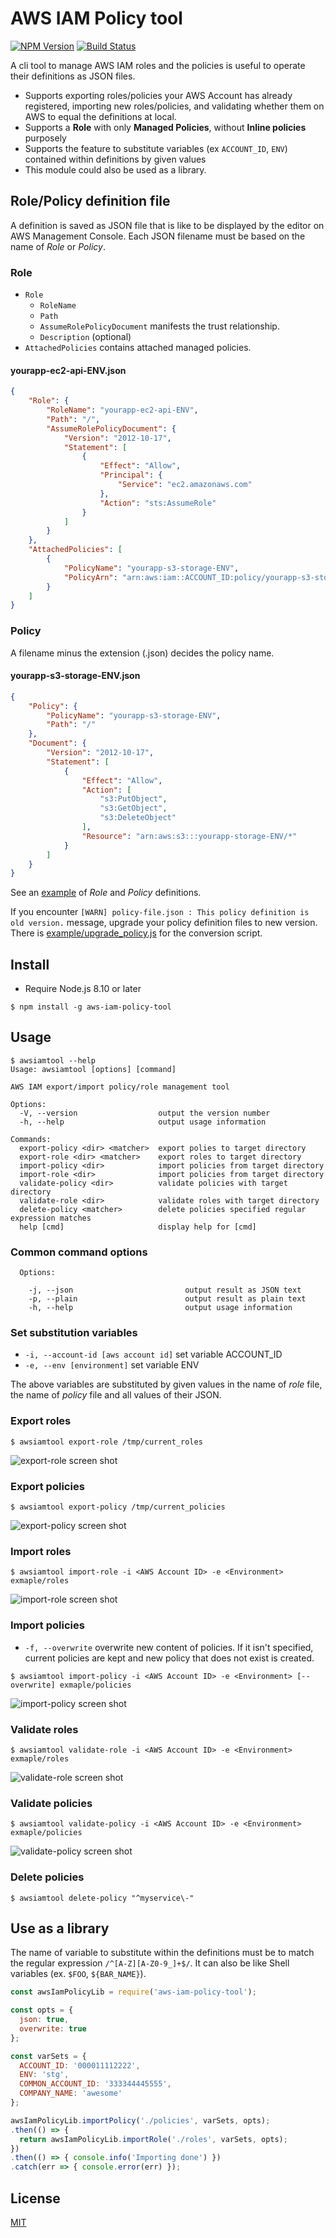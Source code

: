 # AWS IAM Policy tool

[![NPM Version][npm-image]][npm-url]
[![Build Status](https://travis-ci.org/tilfin/aws-iam-policy-tool.svg?branch=master)](https://travis-ci.org/tilfin/aws-iam-policy-tool)

A cli tool to manage AWS IAM roles and the policies is useful to operate their definitions as JSON files.

* Supports exporting roles/policies your AWS Account has already registered, importing new roles/policies, and validating whether them on AWS to equal the definitions at local.
* Supports a **Role** with only **Managed Policies**, without **Inline policies** purposely
* Supports the feature to substitute variables (ex `ACCOUNT_ID`, `ENV`) contained within definitions by given values
* This module could also be used as a library.

## Role/Policy definition file

A definition is saved as JSON file that is like to be displayed by the editor on AWS Management Console.
Each JSON filename must be based on the name of *Role* or *Policy*.

### Role

* `Role`
    * `RoleName`
    * `Path`
    * `AssumeRolePolicyDocument` manifests the trust relationship.
    * `Description` (optional)
* `AttachedPolicies` contains attached managed policies.

#### yourapp-ec2-api-ENV.json

```json
{
    "Role": {
        "RoleName": "yourapp-ec2-api-ENV",
        "Path": "/",
        "AssumeRolePolicyDocument": {
            "Version": "2012-10-17",
            "Statement": [
                {
                    "Effect": "Allow",
                    "Principal": {
                        "Service": "ec2.amazonaws.com"
                    },
                    "Action": "sts:AssumeRole"
                }
            ]
        }
    },
    "AttachedPolicies": [
        {
            "PolicyName": "yourapp-s3-storage-ENV",
            "PolicyArn": "arn:aws:iam::ACCOUNT_ID:policy/yourapp-s3-storage-ENV"
        }
    ]
}
```

### Policy

A filename minus the extension (.json) decides the policy name.

#### yourapp-s3-storage-ENV.json

```json
{
    "Policy": {
        "PolicyName": "yourapp-s3-storage-ENV",
        "Path": "/"
    },
    "Document": {
        "Version": "2012-10-17",
        "Statement": [
            {
                "Effect": "Allow",
                "Action": [
                    "s3:PutObject",
                    "s3:GetObject",
                    "s3:DeleteObject"
                ],
                "Resource": "arn:aws:s3:::yourapp-storage-ENV/*"
            }
        ]
    }
}
```

See an [example](example) of *Role* and *Policy* definitions.

If you encounter `[WARN] policy-file.json : This policy definition is old version.` message, upgrade your policy definition files to new version. 
There is [example/upgrade_policy.js](example/upgrade_policy.js) for the conversion script.

## Install

* Require Node.js 8.10 or later

```
$ npm install -g aws-iam-policy-tool
```

## Usage

```
$ awsiamtool --help
Usage: awsiamtool [options] [command]

AWS IAM export/import policy/role management tool

Options:
  -V, --version                  output the version number
  -h, --help                     output usage information

Commands:
  export-policy <dir> <matcher>  export polies to target directory
  export-role <dir> <matcher>    export roles to target directory
  import-policy <dir>            import policies from target directory
  import-role <dir>              import policies from target directory
  validate-policy <dir>          validate policies with target directory
  validate-role <dir>            validate roles with target directory
  delete-policy <matcher>        delete policies specified regular expression matches
  help [cmd]                     display help for [cmd]
```

### Common command options

```
  Options:

    -j, --json                         output result as JSON text
    -p, --plain                        output result as plain text
    -h, --help                         output usage information
```

### Set substitution variables

* `-i, --account-id [aws account id]`  set variable ACCOUNT_ID
* `-e, --env [environment]`            set variable ENV

The above variables are substituted by given values in the name of *role* file, the name of *policy* file and all values of their JSON.

### Export roles

```
$ awsiamtool export-role /tmp/current_roles
```

![export-role screen shot](https://raw.githubusercontent.com/wiki/tilfin/aws-iam-policy-tool/images/ss_export-role.png)

### Export policies

```
$ awsiamtool export-policy /tmp/current_policies
```

![export-policy screen shot](https://raw.githubusercontent.com/wiki/tilfin/aws-iam-policy-tool/images/ss_export-policy.png)

### Import roles


```
$ awsiamtool import-role -i <AWS Account ID> -e <Environment> exmaple/roles
```

![import-role screen shot](https://raw.githubusercontent.com/wiki/tilfin/aws-iam-policy-tool/images/ss_import-role.png)

### Import policies

* `-f, --overwrite` overwrite new content of policies. If it isn't specified, current policies are kept and new policy that does not exist is created.

```
$ awsiamtool import-policy -i <AWS Account ID> -e <Environment> [--overwrite] exmaple/policies
```

![import-policy screen shot](https://raw.githubusercontent.com/wiki/tilfin/aws-iam-policy-tool/images/ss_import-policy.png)

### Validate roles

```
$ awsiamtool validate-role -i <AWS Account ID> -e <Environment> exmaple/roles
```

![validate-role screen shot](https://raw.githubusercontent.com/wiki/tilfin/aws-iam-policy-tool/images/ss_validate-role.png)

### Validate policies

```
$ awsiamtool validate-policy -i <AWS Account ID> -e <Environment> exmaple/policies
```

![validate-policy screen shot](https://raw.githubusercontent.com/wiki/tilfin/aws-iam-policy-tool/images/ss_validate-policy.png)

### Delete policies

```
$ awsiamtool delete-policy "^myservice\-"
```

## Use as a library

The name of variable to substitute within the definitions must be to match the regular expression `/^[A-Z][A-Z0-9_]+$/`.
It can also be like Shell variables (ex. `$FOO`, `${BAR_NAME}`).

```js
const awsIamPolicyLib = require('aws-iam-policy-tool');

const opts = {
  json: true,
  overwrite: true
};

const varSets = {
  ACCOUNT_ID: '000011112222',
  ENV: 'stg',
  COMMON_ACCOUNT_ID: '333344445555',
  COMPANY_NAME: 'awesome'
};

awsIamPolicyLib.importPolicy('./policies', varSets, opts);
.then(() => {
  return awsIamPolicyLib.importRole('./roles', varSets, opts);  
})
.then(() => { console.info('Importing done') })
.catch(err => { console.error(err) });
```

## License

[MIT](LICENSE)

[npm-image]: https://img.shields.io/npm/v/aws-iam-policy-tool.svg
[npm-url]: https://npmjs.org/package/aws-iam-policy-tool
